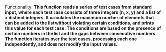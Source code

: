Functionality: **This function reads a series of test cases from standard input, where each test case consists of three integers (n, x, y) and a list of x distinct integers. It calculates the maximum number of elements that can be added to the list without violating certain conditions, and prints this value for each test case. The conditions are based on the presence of certain numbers in the list and the gaps between consecutive numbers. The function iterates over the test cases, processing each one independently, and does not modify the input values.**